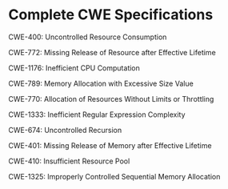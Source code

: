 

# Complete CWE Specifications

CWE-400: Uncontrolled Resource Consumption

CWE-772: Missing Release of Resource after Effective Lifetime

CWE-1176: Inefficient CPU Computation

CWE-789: Memory Allocation with Excessive Size Value

CWE-770: Allocation of Resources Without Limits or Throttling

CWE-1333: Inefficient Regular Expression Complexity

CWE-674: Uncontrolled Recursion

CWE-401: Missing Release of Memory after Effective Lifetime

CWE-410: Insufficient Resource Pool

CWE-1325: Improperly Controlled Sequential Memory Allocation